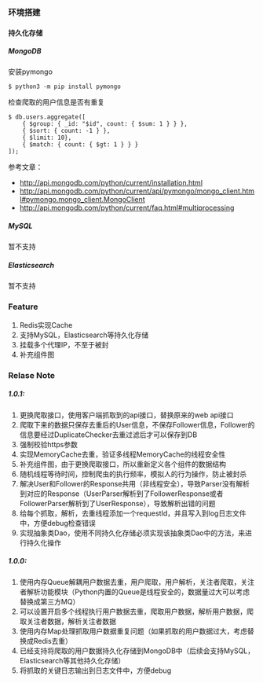 ### 环境搭建

#### 持久化存储

##### MongoDB

安装pymongo

```
$ python3 -m pip install pymongo
```

检查爬取的用户信息是否有重复

```
$ db.users.aggregate([
    { $group: { _id: "$id", count: { $sum: 1 } } },
    { $sort: { count: -1 } },
    { $limit: 10},
    { $match: { count: { $gt: 1 } } }
]);
```

参考文章：

- http://api.mongodb.com/python/current/installation.html
- http://api.mongodb.com/python/current/api/pymongo/mongo_client.html#pymongo.mongo_client.MongoClient
- http://api.mongodb.com/python/current/faq.html#multiprocessing

##### MySQL

暂不支持

##### Elasticsearch

暂不支持

### Feature

1. Redis实现Cache
2. 支持MySQL，Elasticsearch等持久化存储
3. 挂载多个代理IP，不至于被封
4. 补充组件图

### Relase Note

##### 1.0.1:

1. 更换爬取接口，使用客户端抓取到的api接口，替换原来的web api接口
2. 爬取下来的数据只保存去重后的User信息，不保存Follower信息，Follower的信息要经过DuplicateChecker去重过滤后才可以保存到DB
3. 强制校验https参数
4. 实现MemoryCache去重，验证多线程MemoryCache的线程安全性
5. 补充组件图，由于更换爬取接口，所以重新定义各个组件的数据结构
6. 随机线程等待时间，控制爬虫的执行频率，模拟人的行为操作，防止被封杀
7. 解决User和Follower的Response共用（非线程安全），导致Parser没有解析到对应的Response（UserParser解析到了FollowerResponse或者FollowerParser解析到了UserResponse），导致解析出错的问题
8. 给每个抓取，解析，去重线程添加一个requestId，并且写入到log日志文件中，方便debug检查错误
9. 实现抽象类Dao，使用不同持久化存储必须实现该抽象类Dao中的方法，来进行持久化操作

##### 1.0.0:

1. 使用内存Queue解耦用户数据去重，用户爬取，用户解析，关注者爬取，关注者解析功能模块（Python内置的Queue是线程安全的，数据量过大可以考虑替换成第三方MQ）
2. 可以设置开启多个线程执行用户数据去重，爬取用户数据，解析用户数据，爬取关注者数据，解析关注者数据
3. 使用内存Map处理抓取用户数据重复问题（如果抓取的用户数据过大，考虑替换成Redis去重）
4. 已经支持将爬取的用户数据持久化存储到MongoDB中（后续会支持MySQL，Elasticsearch等其他持久化存储）
5. 将抓取的关键日志输出到日志文件中，方便debug
